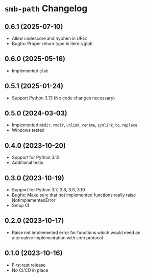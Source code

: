 # `smb-path` Changelog

## 0.6.1 (2025-07-10)

- Allow undescore and hyphen in URLs
- Bugfix: Proper return type in iterdir/glob

## 0.6.0 (2025-05-16)

- Implemented `glob`

## 0.5.1 (2025-01-24)

- Support Python 3.13 (No code changes necessary)

## 0.5.0 (2024-03-03)

- Implemented `mkdir`, `rmdir`, `unlink`, `rename`, `symlink_to`, `replace`
- Windows tested

## 0.4.0 (2023-10-20)

- Support for Python 3.12
- Additional tests

## 0.3.0 (2023-10-19)

- Support for Python 3.7, 3.8, 3.9, 3.10
- Bugfix: Make sure that not implemented functions really raise NotImplementedError
- Setup CI

## 0.2.0 (2023-10-17)

- Raise not implemented error for functions which would need an alternative implementation with smb protocol

## 0.1.0 (2023-10-16)

- First test release
- No CI/CD in place
